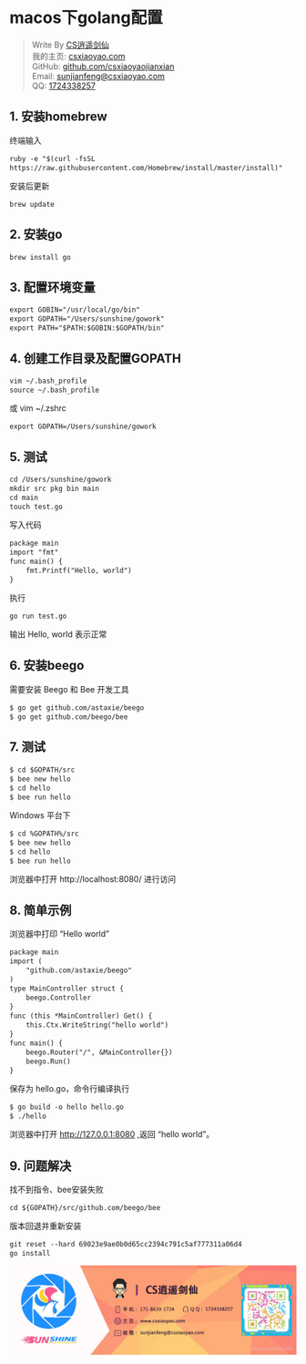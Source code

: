 # macos下golang配置
> Write By [CS逍遥剑仙](http://home.ustc.edu.cn/~cssjf/)   
> 我的主页: [csxiaoyao.com](https://csxiaoyao.com)   
> GitHub: [github.com/csxiaoyaojianxian](https://github.com/csxiaoyaojianxian)   
> Email: [sunjianfeng@csxiaoyao.com](mailto:sunjianfeng@csxiaoyao.com)  
> QQ: [1724338257](http://wpa.qq.com/msgrd?uin=1724338257&site=qq&menu=yes)

## 1. 安装homebrew
终端输入
```
ruby -e "$(curl -fsSL https://raw.githubusercontent.com/Homebrew/install/master/install)"
```
安装后更新
```
brew update
```
## 2. 安装go
```
brew install go
```
## 3. 配置环境变量
```
export GOBIN="/usr/local/go/bin"
export GOPATH="/Users/sunshine/gowork"
export PATH="$PATH:$GOBIN:$GOPATH/bin"
```
## 4. 创建工作目录及配置GOPATH
```
vim ~/.bash_profile
source ~/.bash_profile
```
或 vim ~/.zshrc
```
export GOPATH=/Users/sunshine/gowork
```
## 5. 测试
```
cd /Users/sunshine/gowork
mkdir src pkg bin main
cd main
touch test.go
```
写入代码
```
package main
import "fmt"
func main() {
    fmt.Printf("Hello, world")
} 
```
执行
```
go run test.go
```
输出 Hello, world 表示正常
## 6. 安装beego
需要安装 Beego 和 Bee 开发工具
```
$ go get github.com/astaxie/beego
$ go get github.com/beego/bee
```
## 7. 测试
```
$ cd $GOPATH/src
$ bee new hello
$ cd hello
$ bee run hello
```
Windows 平台下
```
$ cd %GOPATH%/src
$ bee new hello
$ cd hello
$ bee run hello
```
浏览器中打开 http://localhost:8080/ 进行访问
## 8. 简单示例
浏览器中打印 “Hello world”
```
package main
import (
    "github.com/astaxie/beego"
)
type MainController struct {
    beego.Controller
}
func (this *MainController) Get() {
    this.Ctx.WriteString("hello world")
}
func main() {
    beego.Router("/", &MainController{})
    beego.Run()
}
```
保存为 hello.go，命令行编译执行
```
$ go build -o hello hello.go
$ ./hello
```
浏览器中打开 http://127.0.0.1:8080 ,返回 “hello world”。
## 9. 问题解决
找不到指令、bee安装失败
```
cd ${GOPATH}/src/github.com/beego/bee
```
版本回退并重新安装
```
git reset --hard 69023e9ae0b0d65cc2394c791c5af777311a06d4
go install
```

![sign](https://raw.githubusercontent.com/csxiaoyaojianxian/ImageHosting/master/img/sign.jpg)